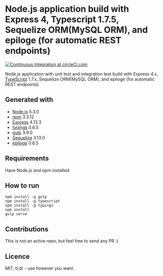 # Node.js application build with Express 4, Typescript 1.7.5, Sequelize ORM(MySQL ORM), and epiloge (for automatic REST endpoints)
[![Continuous Integration at circleCi.com](https://circleci.com/gh/cafesanu/Node-Typescript-Express4-Sequelize-epilogue.svg?style=shield&circle-token=:circle-token "Continuous Integration at circleCi.com")](https://circleci.com/gh/cafesanu/Node-Typescript-Express4-Sequelize-epilogue)

Node.js application with unit test and integration test build with Express 4.x, [TypeScript](http://www.typescriptlang.org) 1.7.x, Sequelize ORM(MySQL ORM), and epiloge (for automatic REST endpoints)

Generated with
--------------
- [Node.js](https://nodejs.org) 5.3.0
- [npm](https://www.npmjs.com) 3.3.12
- [Express](http://expressjs.com) 4.13.3
- [typings](https://github.com/typings/typings) 0.6.5
- [gulp](http://gulpjs.com/) 3.9.0
- [Sequelize](http://docs.sequelizejs.com/en/latest/) 3.13.0
- [epiloge](https://github.com/dchester/epilogue/) 0.6.5

Requirements
------------
Have Node.js and npm installed.

How to run
----------
```
npm install -g gulp
npm install -g typescript
npm install -g typings
npm install
gulp serve
```

Contributions
-------------
This is not an active repo, but feel free to send any PR :)

Licence
-------
MIT, tl;dr - use however you want.